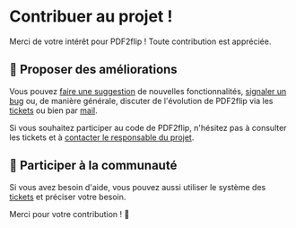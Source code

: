 # Contribuer au projet !

Merci de votre intérêt pour PDF2flip ! Toute contribution est appréciée.

## 🚀 Proposer des améliorations

Vous pouvez [faire une suggestion](https://forge.apps.education.fr/pdf2flip/pdf2flip.forge.apps.education.fr/-/issues/new?issuable_template=suggestion) de nouvelles fonctionnalités, [signaler un bug](https://forge.apps.education.fr/pdf2flip/pdf2flip.forge.apps.education.fr/-/issues/new?issuable_template=bug) ou, de manière générale, discuter de l'évolution de PDF2flip via les [tickets](https://forge.apps.education.fr/pdf2flip/pdf2flip.forge.apps.education.fr/-/issues/new) ou bien par [mail](forge-apps+guichet+pdf2flip-pdf2flip-forge-apps-education-fr-3596-issue-@phm.education.gouv.fr).

Si vous souhaitez participer au code de PDF2flip, n'hésitez pas à consulter les tickets et à [contacter le responsable du projet](http://eyssette.forge.apps.education.fr/).

## 👫 Participer à la communauté


Si vous avez besoin d'aide, vous pouvez aussi utiliser le système des [tickets](https://forge.apps.education.fr/pdf2flip/pdf2flip.forge.apps.education.fr/-/issues/new?issuable_template=help) et préciser votre besoin.

Merci pour votre contribution ! 🎉